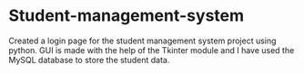 # Student-management-system
Created a login page for the student management system project using python. GUI is made with the help of the Tkinter module and I have used the MySQL database to store the student data.
